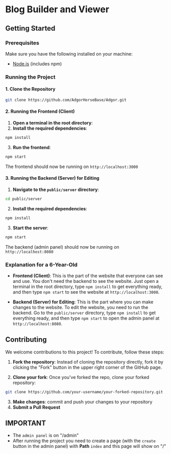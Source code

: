 # Blog Builder and Viewer

## Getting Started

### Prerequisites

Make sure you have the following installed on your machine:

- [Node.js](https://nodejs.org/) (includes npm)

### Running the Project

#### 1. Clone the Repository

```bash
git clone https://github.com/AdgorHorseBase/Adgor.git
```

#### 2. Running the Frontend (Client)
  1. **Open a terminal in the root directory**:
  2. **Install the required dependencies**:
```bash
npm install
```
  3. **Run the frontend**:
```bash
npm start
```
The frontend should now be running on `http://localhost:3000`

#### 3. Running the Backend (Server) for Editing
  1. **Navigate to the `public/server` directory**:
```bash
cd public/server
```
  2. **Install the required dependencies**:
```bash
npm install
```
  3. **Start the server**:
```bash
npm start
```
The backend (admin panel) should now be running on `http://localhost:8080`

### Explanation for a 6-Year-Old

- **Frontend (Client)**: This is the part of the website that everyone can see and use. You don't need the backend to see the website. Just open a terminal in the root directory, type `npm install` to get everything ready, and then type `npm start` to see the website at `http://localhost:3000`.

- **Backend (Server) for Editing**: This is the part where you can make changes to the website. To edit the website, you need to run the backend. Go to the `public/server` directory, type `npm install` to get everything ready, and then type `npm start` to open the admin panel at `http://localhost:8080`.

## Contributing
We welcome contributions to this project! To contribute, follow these steps:

  1. **Fork the repository**: Instead of cloning the repository directly, fork it by clicking the "Fork" button in the upper right corner of the GitHub page.

  2. **Clone your fork**: Once you've forked the repo, clone your forked repository:
```bash
git clone https://github.com/your-username/your-forked-repository.git
```
  3. **Make changes**: commit and push your changes to your repository 
  4. **Submit a Pull Request**

## IMPORTANT
  - The `admin panel` is on "/admin"
  - After running the project you need to create a page (with the `create` button in the admin panel) with **Path** `index` and this page will show on "/"

